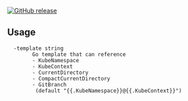 [![GitHub release](https://img.shields.io/github/release/itzg/kube-info.svg)](https://github.com/itzg/kube-info/releases)

## Usage

```text
  -template string
        Go template that can reference
        - KubeNamespace
        - KubeContext
        - CurrentDirectory
        - CompactCurrentDirectory
        - GitBranch
         (default "{{.KubeNamespace}}@{{.KubeContext}}")
```